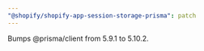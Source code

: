 ```yaml
---
"@shopify/shopify-app-session-storage-prisma": patch
---
```


Bumps @prisma/client from 5.9.1 to 5.10.2.
